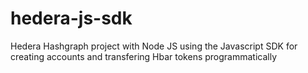 # hedera-js-sdk
Hedera Hashgraph project with Node JS using the Javascript SDK for creating accounts and transfering Hbar tokens programmatically

